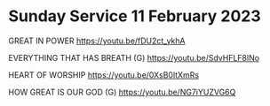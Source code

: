 # Sunday Service 11 February 2023

GREAT IN POWER
https://youtu.be/fDU2ct_ykhA

EVERYTHING THAT HAS BREATH (G)
https://youtu.be/SdvHFLF8lNo

HEART OF WORSHIP
https://youtu.be/0XsB0ltXmRs

HOW GREAT IS OUR GOD (G)
https://youtu.be/NG7iYUZVG6Q